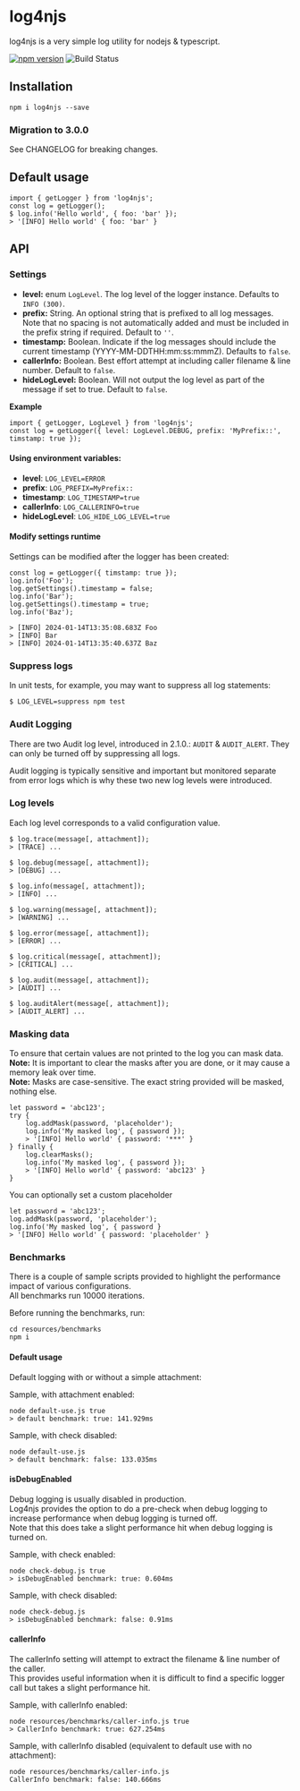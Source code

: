 # log4njs

log4njs is a very simple log utility for nodejs & typescript.

[![npm version](https://badge.fury.io/js/log4njs.svg)](https://badge.fury.io/js/log4njs)
![Build Status](https://github.com/By-Nordenfelt-AB/log4njs/actions/workflows/main.yml/badge.svg)


## Installation
```
npm i log4njs --save
```

### Migration to 3.0.0
See CHANGELOG for breaking changes.

## Default usage
```
import { getLogger } from 'log4njs';
const log = getLogger();
$ log.info('Hello world', { foo: 'bar' });
> '[INFO] Hello world' { foo: 'bar' }
```

## API

### Settings
* **level:** enum `LogLevel`. The log level of the logger instance. Defaults to `INFO (300)`.
* **prefix:** String. An optional string that is prefixed to all log messages. Note that no spacing is not automatically added and must be included in the prefix string if required. Default to `''`.
* **timestamp:** Boolean. Indicate if the log messages should include the current timestamp (YYYY-MM-DDTHH:mm:ss:mmmZ). Defaults to `false`.
* **callerInfo:** Boolean. Best effort attempt at including caller filename & line number. Default to `false`.
* **hideLogLevel:** Boolean. Will not output the log level as part of the message if set to true. Default to `false`.

**Example**
```
import { getLogger, LogLevel } from 'log4njs';
const log = getLogger({ level: LogLevel.DEBUG, prefix: 'MyPrefix::', timstamp: true });
```

#### Using environment variables:
* **level**: `LOG_LEVEL=ERROR`
* **prefix**: `LOG_PREFIX=MyPrefix::`
* **timestamp**: `LOG_TIMESTAMP=true`
* **callerInfo**: `LOG_CALLERINFO=true`
* **hideLogLevel**: `LOG_HIDE_LOG_LEVEL=true`

#### Modify settings runtime
Settings can be modified after the logger has been created:
```
const log = getLogger({ timstamp: true });
log.info('Foo');
log.getSettings().timestamp = false;
log.info('Bar');
log.getSettings().timestamp = true;
log.info('Baz');

> [INFO] 2024-01-14T13:35:08.683Z Foo
> [INFO] Bar
> [INFO] 2024-01-14T13:35:40.637Z Baz
```

### Suppress logs
In unit tests, for example, you may want to suppress all log statements:
```
$ LOG_LEVEL=suppress npm test
```

### Audit Logging
There are two Audit log level, introduced in 2.1.0.: `AUDIT` & `AUDIT_ALERT`.
They can only be turned off by suppressing all logs.

Audit logging is typically sensitive and important but monitored separate from error logs
which is why these two new log levels were introduced.

### Log levels
Each log level corresponds to a valid configuration value.
```
$ log.trace(message[, attachment]);
> [TRACE] ...

$ log.debug(message[, attachment]);
> [DEBUG] ... 

$ log.info(message[, attachment]);
> [INFO] ...

$ log.warning(message[, attachment]);
> [WARNING] ...

$ log.error(message[, attachment]);
> [ERROR] ...

$ log.critical(message[, attachment]);
> [CRITICAL] ...

$ log.audit(message[, attachment]);
> [AUDIT] ...

$ log.auditAlert(message[, attachment]);
> [AUDIT_ALERT] ...
```
### Masking data
To ensure that certain values are not printed to the log you can mask data.<br>
**Note:** It is important to clear the masks after you are done, or it may cause a memory leak over time.<br>
**Note:** Masks are case-sensitive. The exact string provided will be masked, nothing else.
```
let password = 'abc123';
try {
    log.addMask(password, 'placeholder');
    log.info('My masked log', { password });
    > '[INFO] Hello world' { password: '***' }
} finally {
    log.clearMasks();
    log.info('My masked log', { password });
    > '[INFO] Hello world' { password: 'abc123' }
}
```

You can optionally set a custom placeholder
```
let password = 'abc123';
log.addMask(password, 'placeholder');
log.info('My masked log', { password }
> '[INFO] Hello world' { password: 'placeholder' }
```

### Benchmarks
There is a couple of sample scripts provided to highlight the performance impact of various configurations.<br>
All benchmarks run 10000 iterations.

Before running the benchmarks, run:
```
cd resources/benchmarks
npm i
```

#### Default usage
Default logging with or without a simple attachment:

Sample, with attachment enabled:
```
node default-use.js true
> default benchmark: true: 141.929ms
```

Sample, with check disabled:
```
node default-use.js
> default benchmark: false: 133.035ms
```

#### isDebugEnabled
Debug logging is usually disabled in production.<br>
Log4njs provides the option to do a pre-check when debug logging to increase performance when debug logging is turned off.<br>
Note that this does take a slight performance hit when debug logging is turned on.

Sample, with check enabled:
```
node check-debug.js true
> isDebugEnabled benchmark: true: 0.604ms
```

Sample, with check disabled:
```
node check-debug.js
> isDebugEnabled benchmark: false: 0.91ms
```

#### callerInfo
The callerInfo setting will attempt to extract the filename & line number of the caller.<br>
This provides useful information when it is difficult to find a specific logger call but takes a slight performance hit.

Sample, with callerInfo enabled:
```
node resources/benchmarks/caller-info.js true
> CallerInfo benchmark: true: 627.254ms
```

Sample, with callerInfo disabled (equivalent to default use with no attachment):
```
node resources/benchmarks/caller-info.js
CallerInfo benchmark: false: 140.666ms
```